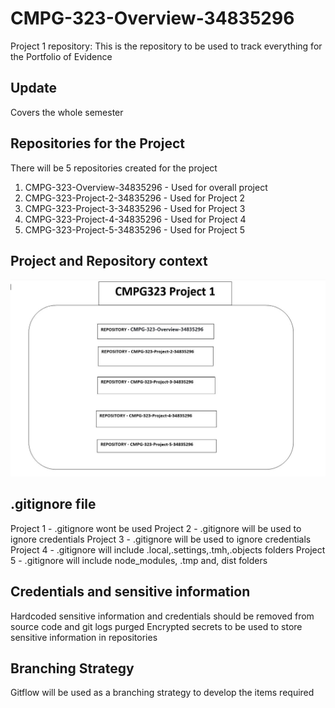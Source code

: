 # CMPG-323-Overview-34835296
Project 1 repository:
This is the repository to be used to track everything for the Portfolio of Evidence

## Update
Covers the whole semester

## Repositories for the Project
There will be 5 repositories created for the project

1. CMPG-323-Overview-34835296 - Used for overall project
2. CMPG-323-Project-2-34835296 - Used for Project 2 
3. CMPG-323-Project-3-34835296 - Used for Project 3 
4. CMPG-323-Project-4-34835296 - Used for Project 4 
5. CMPG-323-Project-5-34835296 - Used for Project 5 

## Project and Repository context
<img src="image/projRepo.JPG" width ="800">

##  .gitignore file
Project 1 - .gitignore wont be used
Project 2 - .gitignore will be used to ignore credentials
Project 3 - .gitignore will be used to ignore credentials
Project 4 - .gitignore will include .local,.settings,.tmh,.objects folders
Project 5 - .gitignore will include node_modules, .tmp and, dist folders

## Credentials and sensitive information
Hardcoded sensitive information and credentials should be removed from source code and git logs purged
Encrypted secrets to be used to store sensitive information in repositories

## Branching Strategy
Gitflow will be used as a branching strategy to develop the items required


